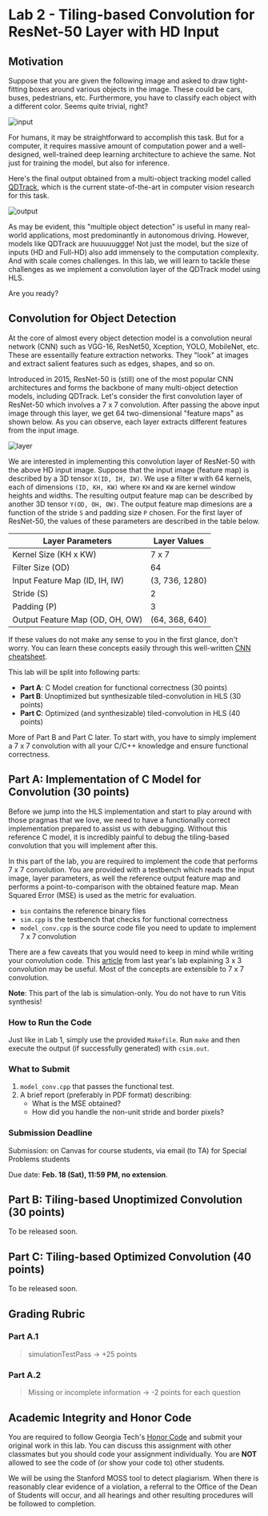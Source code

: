 # Lab 2 - Tiling-based Convolution for ResNet-50 Layer with HD Input

## Motivation

Suppose that you are given the following image and asked to draw tight-fitting boxes around various objects in the image. These could be cars, buses, pedestrians, etc. Furthermore, you have to classify each object with a different color. Seems quite trivial, right?

![input](https://s3.us-west-2.amazonaws.com/secure.notion-static.com/89ede284-b058-42b6-acea-45604ef7ce3f/Input.png?X-Amz-Algorithm=AWS4-HMAC-SHA256&X-Amz-Content-Sha256=UNSIGNED-PAYLOAD&X-Amz-Credential=AKIAT73L2G45EIPT3X45%2F20230208%2Fus-west-2%2Fs3%2Faws4_request&X-Amz-Date=20230208T212106Z&X-Amz-Expires=86400&X-Amz-Signature=877e13b976556f350d2b8ecc9bec234ab6cea15f748cdae96e9e1b096cfba8a1&X-Amz-SignedHeaders=host&response-content-disposition=filename%3D%22Input.png%22&x-id=GetObject)

For humans, it may be straightforward to accomplish this task. But for a computer, it requires massive amount of computation power and a well-designed, well-trained deep learning architecture to achieve the same. Not just for training the model, but also for inference.

Here's the final output obtained from a multi-object tracking model called [QDTrack](https://github.com/SysCV/qdtrack), which is the current state-of-the-art in computer vision research for this task.

![output](https://s3.us-west-2.amazonaws.com/secure.notion-static.com/594aa4f0-29a2-40c3-aed8-f9e254d5e014/Final_Output.png?X-Amz-Algorithm=AWS4-HMAC-SHA256&X-Amz-Content-Sha256=UNSIGNED-PAYLOAD&X-Amz-Credential=AKIAT73L2G45EIPT3X45%2F20230208%2Fus-west-2%2Fs3%2Faws4_request&X-Amz-Date=20230208T213443Z&X-Amz-Expires=86400&X-Amz-Signature=e0b2abe2fb1e2575cb8dfff0c9158c1d2017faceef201a6a52d83ac758016e53&X-Amz-SignedHeaders=host&response-content-disposition=filename%3D%22Final_Output.png%22&x-id=GetObject)

As may be evident, this "multiple object detection" is useful in many real-world applications, most predominantly in autonomous driving. However, models like QDTrack are huuuuuggge! Not just the model, but the size of inputs (HD and Full-HD) also add immensely to the computation complexity. And with scale comes challenges. In this lab, we will learn to tackle these challenges as we implement a convolution layer of the QDTrack model using HLS. 

Are you ready?

## Convolution for Object Detection

At the core of almost every object detection model is a convolution neural network (CNN) such as VGG-16, ResNet50, Xception, YOLO, MobileNet, etc. These are essentailly feature extraction networks. They "look" at images and extract salient features such as edges, shapes, and so on. 

Introduced in 2015, ResNet-50 is (still) one of the most popular CNN architectures and forms the backbone of many multi-object detection models, including QDTrack. Let's consider the first convolution layer of ResNet-50 which involves a 7 x 7 convolution. After passing the above input image through this layer, we get 64 two-dimensional "feature maps" as shown below. As you can observe, each layer extracts different features from the input image.

![layer](https://s3.us-west-2.amazonaws.com/secure.notion-static.com/dd914915-8292-4b19-8ae7-92fc9008ccc0/Conv_Output.png?X-Amz-Algorithm=AWS4-HMAC-SHA256&X-Amz-Content-Sha256=UNSIGNED-PAYLOAD&X-Amz-Credential=AKIAT73L2G45EIPT3X45%2F20230208%2Fus-west-2%2Fs3%2Faws4_request&X-Amz-Date=20230208T230507Z&X-Amz-Expires=86400&X-Amz-Signature=9c4b07e8b863d794887cf77e15b4207754400b14d4376d140753f229c5f711fb&X-Amz-SignedHeaders=host&response-content-disposition=filename%3D%22Conv_Output.png%22&x-id=GetObject)

We are interested in implementing this convolution layer of ResNet-50 with the above HD input image. Suppose that the input image (feature map) is described by a 3D tensor ```X(ID, IH, IW)```. We use a filter ```W``` with 64 kernels, each of dimensions ```(ID, KH, KW)``` where ```KH``` and ```KW``` are kernel window heights and widths. The resulting output feature map can be described by another 3D tensor ```Y(OD, OH, OW)```. The output feature map dimesions are a function of the stride ```S``` and padding size ```P``` chosen. For the first layer of ResNet-50, the values of these parameters are described in the table below.

| Layer Parameters |  Layer Values |
| ---------------- | ----------------- |
| Kernel Size (KH x KW)  | 7 x 7 |
| Filter Size	(OD) | 64 |
| Input Feature Map (ID, IH, IW) | (3, 736, 1280) |
| Stride (S) | 2 |
| Padding (P) | 3	|	
| Output Feature Map (OD, OH, OW) | (64, 368, 640) |

If these values do not make any sense to you in the first glance, don't worry. You can learn these concepts easily through this well-written [CNN cheatsheet](https://stanford.edu/~shervine/teaching/cs-230/cheatsheet-convolutional-neural-networks). 

This lab will be split into following parts:
- **Part A**: C Model creation for functional correctness (30 points)
- **Part B**: Unoptimized but synthesizable tiled-convolution in HLS (30 points)
- **Part C**: Optimized (and synthesizable) tiled-convolution in HLS (40 points)

More of Part B and Part C later. To start with, you have to simply implement a 7 x 7 convolution with all your C/C++ knowledge and ensure functional correctness.

## Part A: Implementation of C Model for Convolution (30 points)

Before we jump into the HLS implementation and start to play around with those pragmas that we love, we need to have a functionally correct implementation prepared to assist us with debugging. Without this reference C model, it is incredibly painful to debug the tiling-based convolution that you will implement after this.

In this part of the lab, you are required to implement the code that performs 7 x 7 convolution. You are provided with a testbench which reads the input image, layer parameters, as well the reference output feature map and performs a point-to-comparison with the obtained feature map. Mean Squared Error (MSE) is used as the metric for evaluation.

- ```bin``` contains the reference binary files
- ```sim.cpp``` is the testbench that checks for functional correctness
- ```model_conv.cpp``` is the source code file you need to update to implement 7 x 7 convolution

There are a few caveats that you would need to keep in mind while writing your convolution code. This [article](https://sharc-knowledgebase.netlify.app/articles/cnn/tiling-based_convolution_for_hls/) from last year's lab explaining 3 x 3 convolution may be useful. Most of the concepts are extensible to 7 x 7 convolution. 

**Note**: This part of the lab is simulation-only. You do not have to run Vitis synthesis!

### How to Run the Code
Just like in Lab 1, simply use the provided ```Makefile```. Run ```make``` and then execute the output (if successfully generated) with ```csim.out```.

### What to Submit 
1. ```model_conv.cpp``` that passes the functional test.
2. A brief report (preferably in PDF format) describing:
   - What is the MSE obtained?
   - How did you handle the non-unit stride and border pixels?

### Submission Deadline
Submission: on Canvas for course students, via email (to TA) for Special Problems students

Due date: **Feb. 18 (Sat), 11:59 PM, no extension**.

## Part B: Tiling-based Unoptimized Convolution (30 points)
To be released soon.

## Part C: Tiling-based Optimized Convolution (40 points)
To be released soon.

## Grading Rubric
### Part A.1
> simulationTestPass &rarr; +25 points
### Part A.2
> Missing or incomplete information &rarr; -2 points for each question

## Academic Integrity and Honor Code
You are required to follow Georgia Tech's [Honor Code](https://policylibrary.gatech.edu/student-life/academic-honor-code) and submit your original work in this lab. You can discuss this assignment with other classmates but you should code your assignment individually. You are **NOT** allowed to see the code of (or show your code to) other students.

We will be using the Stanford MOSS tool to detect plagiarism. When there is reasonably clear evidence of a violation, a referral to the Office of the Dean of Students will occur, and all hearings and other resulting procedures will be followed to completion.
